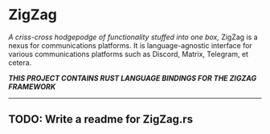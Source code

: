 # ZigZag

*A criss-cross hodgepodge of functionality stuffed into one box,* ZigZag is a nexus for communications platforms.
It is language-agnostic interface for various communications platforms such as Discord, Matrix, Telegram, et cetera.

***THIS PROJECT CONTAINS RUST LANGUAGE BINDINGS FOR THE ZIGZAG FRAMEWORK***

---

## TODO: Write a readme for ZigZag.rs

